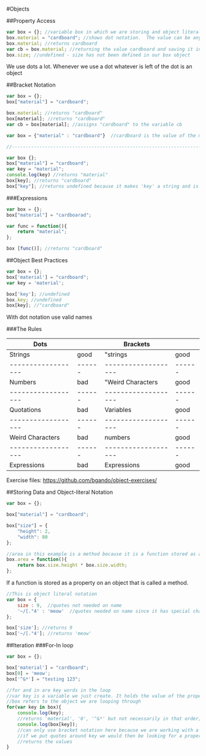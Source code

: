 #Objects

##Property Access

```javascript
var box = {}; //variable box in which we are storing and object literal.
box.material = "cardboard"; //shows dot notation.  The value can be any datatype or even another object
box.material; //returns cardboard
var cb = box.material; //returning the value cardboard and saving it in a variable cb
box.size; //undefined - size has not been defined in our box object

```
We use dots a lot. Whenever we use a dot whatever is left of the dot is an object

##Bracket Notation
```javascript
var box = {};
box["material"] = "cardboard";

box.material; //returns "cardboard"
box[material]; //returns "cardboard"
var cb = box[material]; //assigns "cardboard" to the variable cb

var box = {"material" : "cardboard"}  //cardboard is the value of the material property of the object box

//------------------------------------------------------------------------------

var box {};
box["material"] = "cardboard";
var key = "material";
console.log(key) //returns "material"
box[key]; //returns "cardboard"
box["key"]; //returns undefined because it makes 'key' a string and is interpreted as a property of the box object and there is not key property of the box object
```

###Expressions
```javascript
var box = {};
box["material"] = "cardboarad";

var func = function(){
	return "material";
};

box [func()]; //returns "cardboard"
```
##Object Best Practices
```javascript
var box = {};
box['material'] = "cardboard";
var key = 'material';

box['key']; //undefined
box.key; //undefined
box[key]; //"cardboard"
```

With dot notation use valid names

###The Rules

|        Dots      |      |     Brackets      |      |
|------------------|------|-------------------|------|
| Strings          | good | "strings          | good |
|------------------|------|-------------------|------|
| Numbers          | bad  | "Weird Characters | good |
|------------------|------|-------------------|------|
| Quotations       | bad  | Variables         | good |
|------------------|------|-------------------|------|
| Weird Characters | bad  | numbers           | good |
|------------------|------|-------------------|------|
| Expressions      | bad  | Expressions       | good |
Exercise files: https://github.com/bgando/object-exercises/ 

##Storing Data and Object-literal Notation
```javascript
var box = {};

box["material"] = "cardboard";

box["size"] = {
	"height": 2,
	"width": 80
};

//area in this example is a method because it is a function stored as a property on an object.
box.area = function(){ 
	return box.size.height * box.size.width;
};
```
If a function is stored as a property on an object that is called a method.  

```javascript
//This is object literal notation
var box = {
	size : 9,  //quotes not needed on name
	'~/[."4' : 'meow'  //quotes needed on name since it has special characters
};

box['size']; //returns 9
box['~/[."4']; //returns 'meow'
```

##Iteration
###For-In loop
```javascript
var box = {};

box['material'] = "cardboard";
box[0] = 'meow';
box['^&*'] = "testing 123";

//for and in are key words in the loop
//var key is a variable we just create. It holds the value of the property name always. Can be named anything; doesn't have to be key
//box refers to the object we are looping through
for(var key in box){
	console.log(key); 
	//returns 'material', '0', '^&*' but not necessarily in that order; order is not guaranteed
	console.log(box[key]); 
	//can only use bracket notation here because we are working with a variable: key.  Dot notation doesn't work with variables in this sense.
	//if we put quotes around key we would then be looking for a property named key on the object box rather than the variable
	//returns the values
}
```